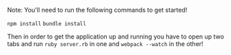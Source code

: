 Note:
You'll need to run the following commands to get started!

`npm install`
`bundle install`

Then in order to get the application up and running you have to open up two
tabs and run `ruby server.rb` in one and `webpack --watch` in the other!
